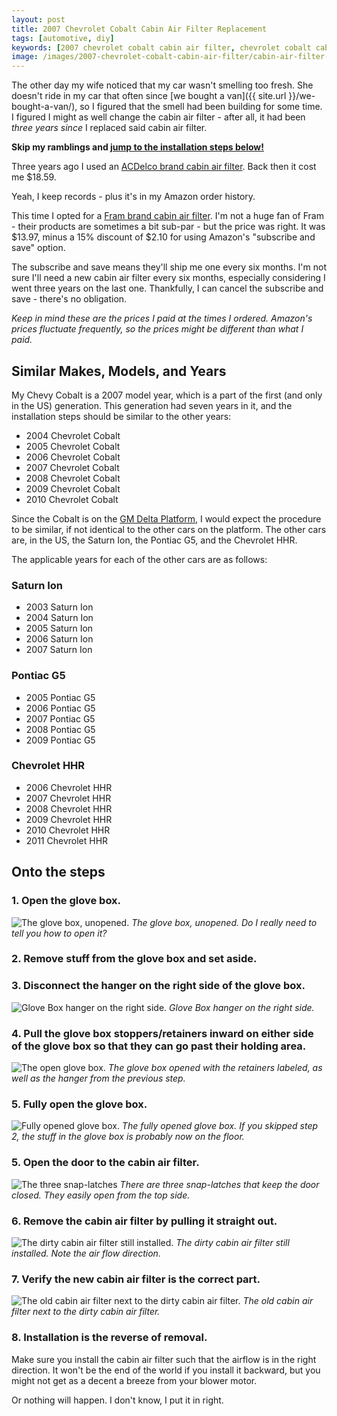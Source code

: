 ```yaml
---
layout: post
title: 2007 Chevrolet Cobalt Cabin Air Filter Replacement
tags: [automotive, diy]
keywords: [2007 chevrolet cobalt cabin air filter, chevrolet cobalt cabin air filter, chevrolet cobalt, cobalt, cabin air filter]
image: /images/2007-chevrolet-cobalt-cabin-air-filter/cabin-air-filter-box.jpg
---
```


The other day my wife noticed that my car wasn't smelling too fresh. She doesn't ride in my car that often since [we bought a van]({{ site.url }}/we-bought-a-van/), so I figured that the smell had been building for some time. I figured I might as well change the cabin air filter - after all, it had been *three years since* I replaced said cabin air filter.

**Skip my ramblings and [jump to the installation steps below!](#onto-the-steps)**

Three years ago I used an [ACDelco brand cabin air filter](https://www.amazon.com/gp/product/B000EPT390/?tag=hendrixjoseph-20). Back then it cost me $18.59.

Yeah, I keep records - plus it's in my Amazon order history.

This time I opted for a [Fram brand cabin air filter](https://www.amazon.com/gp/product/B001CEJGUS/?tag=hendrixjoseph-20). I'm not a huge fan of Fram - their products are sometimes a bit sub-par - but the price was right. It was $13.97, minus a 15% discount of $2.10 for using Amazon's "subscribe and save" option.

The subscribe and save means they'll ship me one every six months. I'm not sure I'll need a new cabin air filter every six months, especially considering I went three years on the last one. Thankfully, I can cancel the subscribe and save - there's no obligation.

*Keep in mind these are the prices I paid at the times I ordered. Amazon's prices fluctuate frequently, so the prices might be different than what I paid.*

## Similar Makes, Models, and Years

My Chevy Cobalt is a 2007 model year, which is a part of the first (and only in the US) generation. This generation had seven years in it, and the installation steps should be similar to the other years:

* 2004 Chevrolet Cobalt
* 2005 Chevrolet Cobalt
* 2006 Chevrolet Cobalt
* 2007 Chevrolet Cobalt
* 2008 Chevrolet Cobalt
* 2009 Chevrolet Cobalt
* 2010 Chevrolet Cobalt

Since the Cobalt is on the [GM Delta Platform](https://en.wikipedia.org/wiki/GM_Delta_platform), I would expect the procedure to be similar, if not identical to the other cars on the platform. The other cars are, in the US, the Saturn Ion, the Pontiac G5, and the Chevrolet HHR.

The applicable years for each of the other cars are as follows:

### Saturn Ion

* 2003 Saturn Ion
* 2004 Saturn Ion
* 2005 Saturn Ion
* 2006 Saturn Ion
* 2007 Saturn Ion

### Pontiac G5

* 2005 Pontiac G5
* 2006 Pontiac G5
* 2007 Pontiac G5
* 2008 Pontiac G5
* 2009 Pontiac G5

### Chevrolet HHR

* 2006 Chevrolet HHR
* 2007 Chevrolet HHR
* 2008 Chevrolet HHR
* 2009 Chevrolet HHR
* 2010 Chevrolet HHR
* 2011 Chevrolet HHR

## Onto the steps

### 1. Open the glove box.

![The glove box, unopened.](/images/2007-chevrolet-cobalt-cabin-air-filter/closed-glove-box.jpg)
*The glove box, unopened. Do I really need to tell you how to open it?*

### 2. Remove stuff from the glove box and set aside.

### 3. Disconnect the hanger on the right side of the glove box.

![Glove Box hanger on the right side.](/images/2007-chevrolet-cobalt-cabin-air-filter/glove-box-hanger.jpg)
*Glove Box hanger on the right side.*

### 4. Pull the glove box stoppers/retainers inward on either side of the glove box so that they can go past their holding area.

![The open glove box.](/images/2007-chevrolet-cobalt-cabin-air-filter/open-glove-box.jpg)
*The glove box opened with the retainers labeled, as well as the hanger from the previous step.*

### 5. Fully open the glove box.

![Fully opened glove box.](/images/2007-chevrolet-cobalt-cabin-air-filter/behind-the-glove-box.jpg)
*The fully opened glove box. If you skipped step 2, the stuff in the glove box is probably now on the floor.*

### 5. Open the door to the cabin air filter.

![The three snap-latches](/images/2007-chevrolet-cobalt-cabin-air-filter/the-three-snap-latches.jpg)
*There are three snap-latches that keep the door closed. They easily open from the top side.*

### 6. Remove the cabin air filter by pulling it straight out.

![The dirty cabin air filter still installed.](/images/2007-chevrolet-cobalt-cabin-air-filter/dirty-cabin-air-filter-still-installed.jpg)
*The dirty cabin air filter still installed. Note the air flow direction.*

### 7. Verify the new cabin air filter is the correct part.

![The old cabin air filter next to the dirty cabin air filter.](/images/2007-chevrolet-cobalt-cabin-air-filter/dirty-and-new-cabin-air-filter.jpg)
*The old cabin air filter next to the dirty cabin air filter.*

### 8. Installation is the reverse of removal.

Make sure you install the cabin air filter such that the airflow is in the right direction. It won't be the end of the world if you install it backward, but you might not get as a decent a breeze from your blower motor.

Or nothing will happen. I don't know, I put it in right.